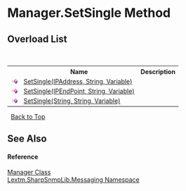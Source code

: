 # Manager.SetSingle Method 
 


## Overload List
&nbsp;<table><tr><th></th><th>Name</th><th>Description</th></tr><tr><td>![Public method](media/pubmethod.gif "Public method")</td><td><a href="M_Lextm_SharpSnmpLib_Messaging_Manager_SetSingle">SetSingle(IPAddress, String, Variable)</a></td><td /></tr><tr><td>![Public method](media/pubmethod.gif "Public method")</td><td><a href="M_Lextm_SharpSnmpLib_Messaging_Manager_SetSingle_1">SetSingle(IPEndPoint, String, Variable)</a></td><td /></tr><tr><td>![Public method](media/pubmethod.gif "Public method")</td><td><a href="M_Lextm_SharpSnmpLib_Messaging_Manager_SetSingle_2">SetSingle(String, String, Variable)</a></td><td /></tr></table>&nbsp;
<a href="#manager.setsingle-method">Back to Top</a>

## See Also


#### Reference
<a href="T_Lextm_SharpSnmpLib_Messaging_Manager">Manager Class</a><br /><a href="N_Lextm_SharpSnmpLib_Messaging">Lextm.SharpSnmpLib.Messaging Namespace</a><br />